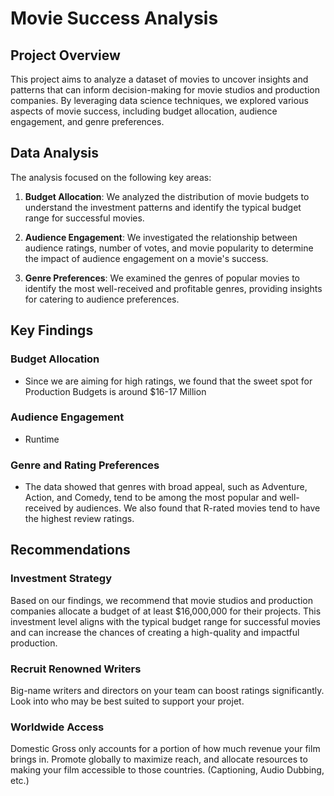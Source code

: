 # Movie Success Analysis

## Project Overview

This project aims to analyze a dataset of movies to uncover insights and patterns that can inform decision-making for movie studios and production companies. By leveraging data science techniques, we explored various aspects of movie success, including budget allocation, audience engagement, and genre preferences.


## Data Analysis

The analysis focused on the following key areas:

1. **Budget Allocation**: We analyzed the distribution of movie budgets to understand the investment patterns and identify the typical budget range for successful movies.

2. **Audience Engagement**: We investigated the relationship between audience ratings, number of votes, and movie popularity to determine the impact of audience engagement on a movie's success.

3. **Genre Preferences**: We examined the genres of popular movies to identify the most well-received and profitable genres, providing insights for catering to audience preferences.

## Key Findings

### Budget Allocation
- Since we are aiming for high ratings, we found that the sweet spot for Production Budgets is around $16-17 Million

### Audience Engagement
- Runtime 

### Genre and Rating Preferences
- The data showed that genres with broad appeal, such as Adventure, Action, and Comedy, tend to be among the most popular and well-received by audiences. We also found that R-rated movies tend to have the highest review ratings.

## Recommendations

### Investment Strategy
Based on our findings, we recommend that movie studios and production companies allocate a budget of at least $16,000,000 for their projects. This investment level aligns with the typical budget range for successful movies and can increase the chances of creating a high-quality and impactful production.

### Recruit Renowned Writers
Big-name writers and directors on your team can boost ratings significantly. Look into who may be best suited to support your projet.

### Worldwide Access
Domestic Gross only accounts for a portion of how much revenue your film brings in. Promote globally to maximize reach, and allocate resources to making your film accessible to those countries. (Captioning, Audio Dubbing, etc.)
